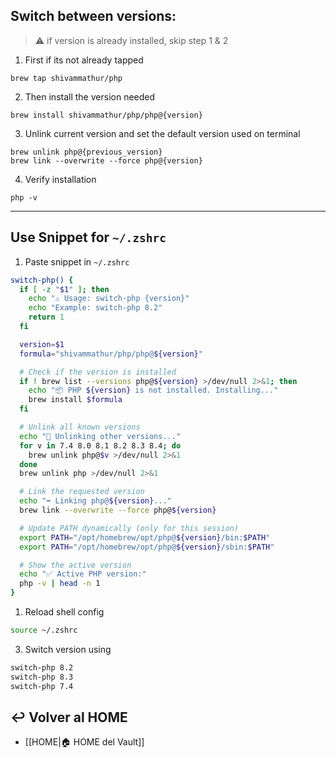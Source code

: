 ## Switch between versions:
> ⚠️ if version is already installed, skip step 1 & 2
1. First if its not already tapped
```terminal
brew tap shivammathur/php
```
2. Then install the version needed
```terminal
brew install shivammathur/php/php@{version}
```
3. Unlink current version and set the default version used on terminal 
```terminal
brew unlink php@{previous_version}
brew link --overwrite --force php@{version}
```
4. Verify installation
```terminal
php -v
```

---
## Use Snippet for `~/.zshrc`
1. Paste snippet in `~/.zshrc`
```sh
switch-php() {
  if [ -z "$1" ]; then
    echo "⚠️ Usage: switch-php {version}"
    echo "Example: switch-php 8.2"
    return 1
  fi

  version=$1
  formula="shivammathur/php/php@${version}"

  # Check if the version is installed
  if ! brew list --versions php@${version} >/dev/null 2>&1; then
    echo "📦 PHP ${version} is not installed. Installing..."
    brew install $formula
  fi

  # Unlink all known versions
  echo "🔗 Unlinking other versions..."
  for v in 7.4 8.0 8.1 8.2 8.3 8.4; do
    brew unlink php@$v >/dev/null 2>&1
  done
  brew unlink php >/dev/null 2>&1

  # Link the requested version
  echo "➡️ Linking php@${version}..."
  brew link --overwrite --force php@${version}

  # Update PATH dynamically (only for this session)
  export PATH="/opt/homebrew/opt/php@${version}/bin:$PATH"
  export PATH="/opt/homebrew/opt/php@${version}/sbin:$PATH"

  # Show the active version
  echo "✅ Active PHP version:"
  php -v | head -n 1
}
```
1. Reload shell config
```sh
source ~/.zshrc
```
3. Switch version using
```sh
switch-php 8.2
switch-php 8.3
switch-php 7.4
```

## ↩️ Volver al HOME
- [[HOME|🏠 HOME del Vault]]